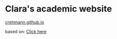 # Clara's academic website

[crehmann.github.io](crehmann.github.io)

based on: [Click here](https://h01000110.github.io/windows-95/)
